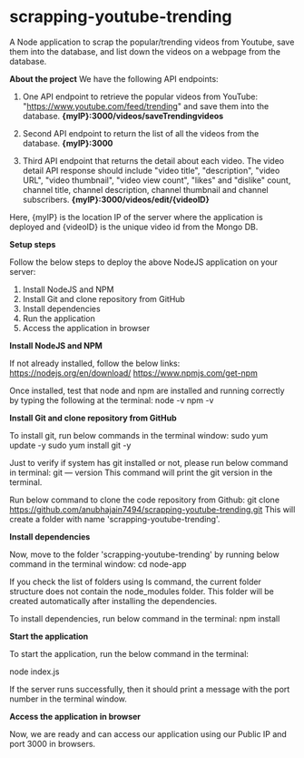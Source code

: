 # scrapping-youtube-trending
A Node application to scrap the popular/trending videos from Youtube, save them into the database, and list down the videos on a webpage from the database.

**About the project**
We have the following API endpoints:
1. One API endpoint to retrieve the popular videos from YouTube: "https://www.youtube.com/feed/trending" and save them into the database.
    **{myIP}:3000/videos/saveTrendingvideos**
    
2. Second API endpoint to return the list of all the videos from the database.
    **{myIP}:3000**

3. Third API endpoint that returns the detail about each video. The video detail API response should include "video title", "description", "video URL", "video thumbnail", "video view count", "likes" and "dislike" count, channel title, channel description, channel thumbnail and channel subscribers.
    **{myIP}:3000/videos/edit/{videoID}**

Here, {myIP} is the location IP of the server where the application is deployed and {videoID} is the unique video id from the Mongo DB.

**Setup steps**

Follow the below steps to deploy the above NodeJS application on your server:
1. Install NodeJS and NPM
2. Install Git and clone repository from GitHub
3. Install dependencies
4. Run the application
5. Access the application in browser

**Install NodeJS and NPM**

If not already installed, follow the below links:
https://nodejs.org/en/download/
https://www.npmjs.com/get-npm

Once installed, test that node and npm are installed and running correctly by typing the following at the terminal:
node -v
npm -v

**Install Git and clone repository from GitHub**

To install git, run below commands in the terminal window:
sudo yum update -y
sudo yum install git -y

Just to verify if system has git installed or not, please run below command in terminal:
git — version
This command will print the git version in the terminal.

Run below command to clone the code repository from Github:
git clone https://github.com/anubhajain7494/scrapping-youtube-trending.git
This will create a folder with name 'scrapping-youtube-trending'.

**Install dependencies**

Now, move to the folder 'scrapping-youtube-trending' by running below command in the terminal window:
cd node-app

If you check the list of folders using ls command, the current folder structure does not contain the node_modules folder. This folder will be created automatically after installing the dependencies.

To install dependencies, run below command in the terminal:
npm install

**Start the application**

To start the application, run the below command in the terminal:

node index.js

If the server runs successfully, then it should print a message with the port number in the terminal window.


**Access the application in browser**

Now, we are ready and can access our application using our Public IP and port 3000 in browsers.






